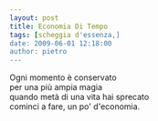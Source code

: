 ```yaml
---
layout: post
title: Economia Di Tempo
tags: [scheggia d'essenza,]
date: 2009-06-01 12:18:00
author: pietro
---
```

Ogni momento è conservato<br/>per una più ampia magia<br/>quando metà di una vita hai sprecato<br/>cominci a fare, un po' d'economia.
